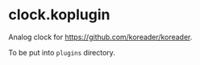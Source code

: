 # clock.koplugin
Analog clock for https://github.com/koreader/koreader.

To be put into `plugins` directory.
